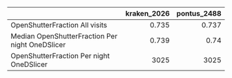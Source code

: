 |                                                 |   kraken_2026 |   pontus_2488 |
|:------------------------------------------------|--------------:|--------------:|
| OpenShutterFraction All visits                  |         0.735 |         0.737 |
| Median OpenShutterFraction Per night OneDSlicer |         0.739 |         0.74  |
| OpenShutterFraction Per night OneDSlicer        |      3025     |      3025     |
